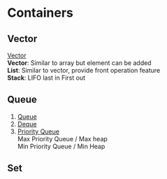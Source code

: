 # Containers
## Vector
[Vector](Vectors.md)  
**Vector**: Similar to array but element can be added  
**List**: Similar to vector, provide front operation feature    
**Stack**: LIFO last in First out

## Queue
1. [Queue](queue.md)  
2. [Deque](Deque.md)  
3. [Priority Queue](priority%20queue.md)  
         Max Priority Queue / Max heap  
         Min Priority Queue / Min Heap
         
## Set

         



